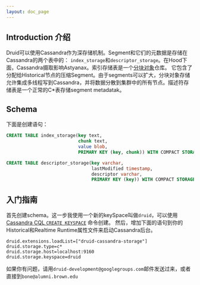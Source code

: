 ```yaml
---
layout: doc_page
---
```


## Introduction 介绍

Druid可以使用Cassandra作为深存储机制。Segment和它们的元数据是存储在Cassandra的两个表中的：
`index_storage`和`descriptor_storage`。在Hood下面，Cassandra摄取影响Astyanax。索引存储表是一个[分块对象](https://github.com/Netflix/astyanax/wiki/Chunked-Object-Store)仓库。
它包含了分配给Historical节点的压缩Segment。由于segments可以扩大，分块对象存储允许集成多线程写到Cassandra，并将数据分散到集群中的所有节点。描述符存储表是一个正常的C*表存储segment metadatak。


## Schema
下面是创建语句：

```sql
CREATE TABLE index_storage(key text,
                           chunk text,
                           value blob,
                           PRIMARY KEY (key, chunk)) WITH COMPACT STORAGE;

CREATE TABLE descriptor_storage(key varchar,
                                lastModified timestamp,
                                descriptor varchar,
                                PRIMARY KEY (key)) WITH COMPACT STORAGE;
```

## 入门指南
首先创建schema。这一步我使用一个新的keySpace叫做`druid`，可以使用[Cassandra CQL `CREATE KEYSPACE`](http://www.datastax.com/documentation/cql/3.1/cql/cql_reference/create_keyspace_r.html) 命令创建。
然后，增加下面的语句到你的Historical和Realtime Runtime属性文件来启动Cassandra后台。
```properties
druid.extensions.loadList=["druid-cassandra-storage"]
druid.storage.type=c*
druid.storage.host=localhost:9160
druid.storage.keyspace=druid
```

如果你有问题，请用`druid-development@googlegroups.com`邮件发送过来，或者直接到`bone@alumni.brown.edu`
